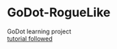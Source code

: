 # GoDot-RogueLike
GoDot learning project  
[tutorial followed](https://youtube.com/playlist?list=PLeeK5VJQ55mOsZpct-OtUB2TIgNnGjHZq&si=ZzS2anDoVJBOavs3)
